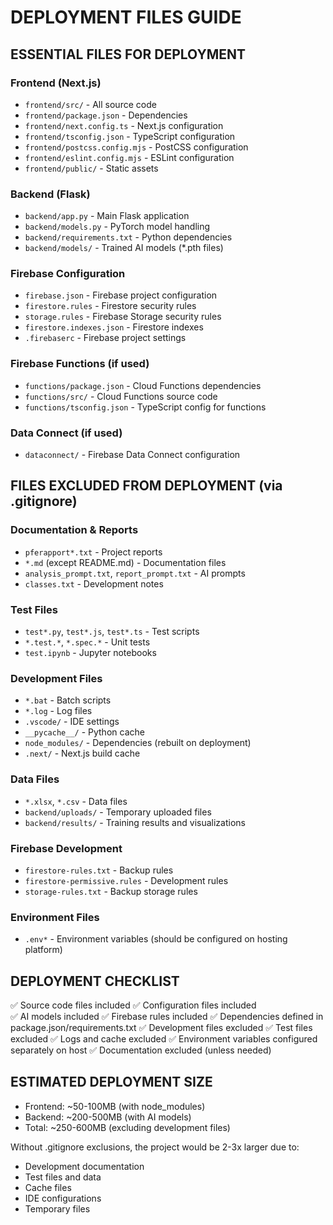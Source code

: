 # DEPLOYMENT FILES GUIDE

## ESSENTIAL FILES FOR DEPLOYMENT

### Frontend (Next.js)
- `frontend/src/` - All source code
- `frontend/package.json` - Dependencies
- `frontend/next.config.ts` - Next.js configuration
- `frontend/tsconfig.json` - TypeScript configuration
- `frontend/postcss.config.mjs` - PostCSS configuration
- `frontend/eslint.config.mjs` - ESLint configuration
- `frontend/public/` - Static assets

### Backend (Flask)
- `backend/app.py` - Main Flask application
- `backend/models.py` - PyTorch model handling
- `backend/requirements.txt` - Python dependencies
- `backend/models/` - Trained AI models (*.pth files)

### Firebase Configuration
- `firebase.json` - Firebase project configuration
- `firestore.rules` - Firestore security rules
- `storage.rules` - Firebase Storage security rules
- `firestore.indexes.json` - Firestore indexes
- `.firebaserc` - Firebase project settings

### Firebase Functions (if used)
- `functions/package.json` - Cloud Functions dependencies
- `functions/src/` - Cloud Functions source code
- `functions/tsconfig.json` - TypeScript config for functions

### Data Connect (if used)
- `dataconnect/` - Firebase Data Connect configuration

## FILES EXCLUDED FROM DEPLOYMENT (via .gitignore)

### Documentation & Reports
- `pferapport*.txt` - Project reports
- `*.md` (except README.md) - Documentation files
- `analysis_prompt.txt`, `report_prompt.txt` - AI prompts
- `classes.txt` - Development notes

### Test Files
- `test*.py`, `test*.js`, `test*.ts` - Test scripts
- `*.test.*`, `*.spec.*` - Unit tests
- `test.ipynb` - Jupyter notebooks

### Development Files
- `*.bat` - Batch scripts
- `*.log` - Log files
- `.vscode/` - IDE settings
- `__pycache__/` - Python cache
- `node_modules/` - Dependencies (rebuilt on deployment)
- `.next/` - Next.js build cache

### Data Files
- `*.xlsx`, `*.csv` - Data files
- `backend/uploads/` - Temporary uploaded files
- `backend/results/` - Training results and visualizations

### Firebase Development
- `firestore-rules.txt` - Backup rules
- `firestore-permissive.rules` - Development rules
- `storage-rules.txt` - Backup storage rules

### Environment Files
- `.env*` - Environment variables (should be configured on hosting platform)

## DEPLOYMENT CHECKLIST

✅ Source code files included
✅ Configuration files included  
✅ AI models included
✅ Firebase rules included
✅ Dependencies defined in package.json/requirements.txt
✅ Development files excluded
✅ Test files excluded
✅ Logs and cache excluded
✅ Environment variables configured separately on host
✅ Documentation excluded (unless needed)

## ESTIMATED DEPLOYMENT SIZE
- Frontend: ~50-100MB (with node_modules)
- Backend: ~200-500MB (with AI models)
- Total: ~250-600MB (excluding development files)

Without .gitignore exclusions, the project would be 2-3x larger due to:
- Development documentation
- Test files and data
- Cache files
- IDE configurations
- Temporary files
